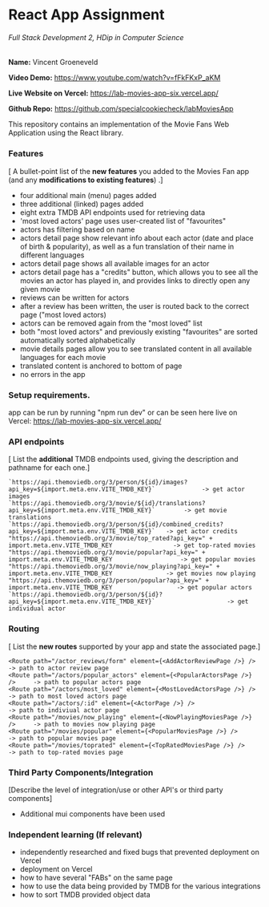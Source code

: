 # React App Assignment

###### Full Stack Development 2, HDip in Computer Science

__Name:__ Vincent Groeneveld

__Video Demo:__ https://www.youtube.com/watch?v=fFkFKxP_aKM

__Live Website on Vercel:__ https://lab-movies-app-six.vercel.app/

__Github Repo:__ https://github.com/specialcookiecheck/labMoviesApp

This repository contains an implementation of the Movie Fans Web Application using the React library. 

### Features
[ A bullet-point list of the __new features__ you added to the Movies Fan app (and any **modifications to existing features**) .]

- four additional main (menu) pages added
- three additional (linked) pages added
- eight extra TMDB API endpoints used for retrieving data
- 'most loved actors' page uses user-created list of "favourites"
- actors has filtering based on name
- actors detail page show relevant info about each actor (date and place of birth & popularity), as well as a fun translation of their name in different languages
- actors detail page shows all available images for an actor
- actors detail page has a "credits" button, which allows you to see all the movies an actor has played in, and provides links to directly open any given movie
- reviews can be written for actors
- after a review has been written, the user is routed back to the correct page ("most loved actors)
- actors can be removed again from the "most loved" list
- both "most loved actors" and previously existing "favourites" are sorted automatically sorted alphabetically
- movie details pages allow you to see translated content in all available languages for each movie
- translated content is anchored to bottom of page
- no errors in the app

### Setup requirements.

app can be run by running "npm run dev" or can be seen here live on Vercel: https://lab-movies-app-six.vercel.app/

### API endpoints

[ List the __additional__ TMDB endpoints used, giving the description and pathname for each one.] 

    `https://api.themoviedb.org/3/person/${id}/images?api_key=${import.meta.env.VITE_TMDB_KEY}`             -> get actor images
    `https://api.themoviedb.org/3/movie/${id}/translations?api_key=${import.meta.env.VITE_TMDB_KEY}`        -> get movie translations
    `https://api.themoviedb.org/3/person/${id}/combined_credits?api_key=${import.meta.env.VITE_TMDB_KEY}`   -> get actor credits
    "https://api.themoviedb.org/3/movie/top_rated?api_key=" + import.meta.env.VITE_TMDB_KEY                 -> get top-rated movies
    "https://api.themoviedb.org/3/movie/popular?api_key=" + import.meta.env.VITE_TMDB_KEY                   -> get popular movies
    "https://api.themoviedb.org/3/movie/now_playing?api_key=" + import.meta.env.VITE_TMDB_KEY               -> get movies now playing
    "https://api.themoviedb.org/3/person/popular?api_key=" + import.meta.env.VITE_TMDB_KEY                  -> get popular actors
    `https://api.themoviedb.org/3/person/${id}?api_key=${import.meta.env.VITE_TMDB_KEY}`                    -> get individual actor


### Routing

[ List the __new routes__ supported by your app and state the associated page.]

    <Route path="/actor_reviews/form" element={<AddActorReviewPage />} />       -> path to actor review page
    <Route path="/actors/popular_actors" element={<PopularActorsPage />} />     -> path to popular actors page
    <Route path="/actors/most_loved" element={<MostLovedActorsPage />} />       -> path to most loved actors page
    <Route path="/actors/:id" element={<ActorPage />} />                        -> path to indiviual actor page
    <Route path="/movies/now_playing" element={<NowPlayingMoviesPage />} />     -> path to movies now playing page
    <Route path="/movies/popular" element={<PopularMoviesPage />} />            -> path to popular movies page
    <Route path="/movies/toprated" element={<TopRatedMoviesPage />} />          -> path to top-rated movies page

### Third Party Components/Integration

[Describe the level of  integration/use or other API's or third party components]

- Additional mui components have been used

### Independent learning (If relevant)

- independently researched and fixed bugs that prevented deployment on Vercel
- deployment on Vercel
- how to have several "FABs" on the same page
- how to use the data being provided by TMDB for the various integrations
- how to sort TMDB provided object data

